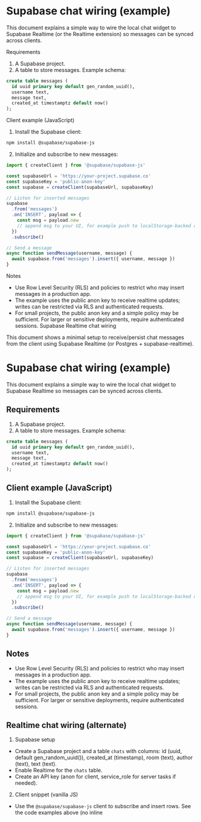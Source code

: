 # Supabase chat wiring (example)

This document explains a simple way to wire the local chat widget to Supabase Realtime (or the Realtime extension) so messages can be synced across clients.

Requirements

1. A Supabase project.
2. A table to store messages. Example schema:

```sql
create table messages (
  id uuid primary key default gen_random_uuid(),
  username text,
  message text,
  created_at timestamptz default now()
);
```

Client example (JavaScript)

1. Install the Supabase client:

```bash
npm install @supabase/supabase-js
```

2. Initialize and subscribe to new messages:

```javascript
import { createClient } from '@supabase/supabase-js'

const supabaseUrl = 'https://your-project.supabase.co'
const supabaseKey = 'public-anon-key'
const supabase = createClient(supabaseUrl, supabaseKey)

// Listen for inserted messages
supabase
  .from('messages')
  .on('INSERT', payload => {
    const msg = payload.new
    // append msg to your UI, for example push to localStorage-backed chat
  })
  .subscribe()

// Send a message
async function sendMessage(username, message) {
  await supabase.from('messages').insert({ username, message })
}
```

Notes

- Use Row Level Security (RLS) and policies to restrict who may insert messages in a production app.
- The example uses the public anon key to receive realtime updates; writes can be restricted via RLS and authenticated requests.
- For small projects, the public anon key and a simple policy may be sufficient. For larger or sensitive deployments, require authenticated sessions.
Supabase Realtime chat wiring

This document shows a minimal setup to receive/persist chat messages from the client using Supabase Realtime (or Postgres + supabase-realtime).
# Supabase chat wiring (example)

This document explains a simple way to wire the local chat widget to Supabase Realtime so messages can be synced across clients.

## Requirements

1. A Supabase project.
2. A table to store messages. Example schema:

```sql
create table messages (
  id uuid primary key default gen_random_uuid(),
  username text,
  message text,
  created_at timestamptz default now()
);
```

## Client example (JavaScript)

1. Install the Supabase client:

```bash
npm install @supabase/supabase-js
```

2. Initialize and subscribe to new messages:

```javascript
import { createClient } from '@supabase/supabase-js'

const supabaseUrl = 'https://your-project.supabase.co'
const supabaseKey = 'public-anon-key'
const supabase = createClient(supabaseUrl, supabaseKey)

// Listen for inserted messages
supabase
  .from('messages')
  .on('INSERT', payload => {
    const msg = payload.new
    // append msg to your UI, for example push to localStorage-backed chat
  })
  .subscribe()

// Send a message
async function sendMessage(username, message) {
  await supabase.from('messages').insert({ username, message })
}
```

## Notes

- Use Row Level Security (RLS) and policies to restrict who may insert messages in a production app.
- The example uses the public anon key to receive realtime updates; writes can be restricted via RLS and authenticated requests.
- For small projects, the public anon key and a simple policy may be sufficient. For larger or sensitive deployments, require authenticated sessions.

## Realtime chat wiring (alternate)

1. Supabase setup

- Create a Supabase project and a table `chats` with columns: id (uuid, default gen_random_uuid()), created_at (timestamp), room (text), author (text), text (text).
- Enable Realtime for the `chats` table.
- Create an API key (anon for client, service_role for server tasks if needed).

2. Client snippet (vanilla JS)

- Use the `@supabase/supabase-js` client to subscribe and insert rows. See the code examples above (no inline <script> tags in this doc).

3. Security & moderation

- Use Row Level Security (RLS) policies to limit inserts/reads per room.
- For moderation, consider a separate `reports` table and a small admin UI to remove offensive messages.

4. Server-side forwarding (optional)

- If you want to forward verified payments or other events to Supabase, use a server with the service_role key and call the REST or JS API to insert rows.

This is a minimal example. I can produce a fuller sample with RLS policies and a small Node server if you want to deploy a managed chat backend.

## Adding friends and browser-to-browser video chat (WebRTC)

You can extend the realtime chat to support friend lists and browser-to-browser video using WebRTC for media and Supabase Realtime (or another signaling channel) to exchange SDP offers/answers and ICE candidates.

High-level contract

- Inputs: friend requests (userA -> userB), presence updates, signaling messages (offer/answer/ice).
- Outputs: friend list UI, presence indicators, active peer connections, remote video streams.
- Error modes: network disconnected (queue signaling), failed ICE (retry), permission denied for camera/mic.

Edge cases

- Users behind restrictive NATs: ensure STUN servers are configured; add TURN for robust connectivity.
- Users with multiple tabs/devices: show device presence or allow per-device sessions.
- Privacy: only forward signaling messages to intended peer(s); use RLS/policies to restrict access.

Example approach (client-only):

1. Friend list storage: store an array of friend objects in a table (or client-localStorage for a demo). Each friend row: {id, username, displayName, status}.
2. Presence: store presence rows or use Realtime presence channels (Supabase presence plugin) to notify online/offline state.
3. Signaling channel: use a Supabase Realtime channel (or a table 'webrtc_signals' with INSERT events) where each message includes {from, to, type, payload} and is filtered server-side via RLS so only the recipient can read it.

Client signaling flow (simplified):

- Caller (A): create RTCPeerConnection, getUserMedia, add local tracks, createOffer(), setLocalDescription(offer), send offer via signaling ({type:'offer', sdp}) to userB.
- Callee (B): receive offer from userA via signaling, create RTCPeerConnection, getUserMedia (or wait until accepted), setRemoteDescription(offer), createAnswer(), setLocalDescription(answer), send answer back via signaling.
- Both sides: exchange ICE candidates as they are gathered.

Security notes

- Use Row Level Security (RLS) so only the intended recipient can read signaling rows. For example, a policy that allows SELECT on `webrtc_signals` where `to = auth.uid`.
- Avoid storing raw media in the DB. Keep only ephemeral signaling messages.
- Consider encrypting signaling payloads if privacy is required.

Try-it example

The repository includes a minimal demo page at `docs/examples/video_chat.html` that demonstrates a friend list UI, presence, and WebRTC signaling using Supabase Realtime. It's a client-only demo and uses the public anon key for subscriptions; for production require authentication and strong RLS policies.